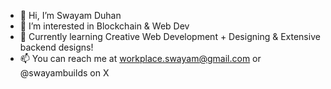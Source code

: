 - 👋 Hi, I’m Swayam Duhan
- 👀 I’m interested in Blockchain & Web Dev
- 🌱 Currently learning Creative Web Development + Designing & Extensive backend designs!
- 📫 You can reach me at workplace.swayam@gmail.com or @swayambuilds on X

<!---
swayamduhan/swayamduhan is a ✨ special ✨ repository because its `README.md` (this file) appears on your GitHub profile.
You can click the Preview link to take a look at your changes.
--->
